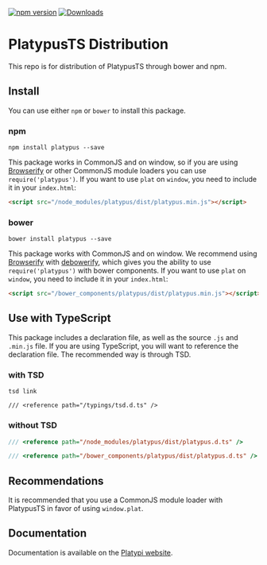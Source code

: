 [![npm version](https://badge.fury.io/js/platypus.svg)](http://badge.fury.io/js/platypus)
[![Downloads](http://img.shields.io/npm/dm/platypus.svg)](https://npmjs.org/package/platypus)

PlatypusTS Distribution
==============

This repo is for distribution of PlatypusTS through bower and npm.

## Install

You can use either `npm` or `bower` to install this package.

### npm

```shell
npm install platypus --save
```

This package works in CommonJS and on window, so if you are using 
[Browserify](https://github.com/substack/node-browserify) or other CommonJS 
module loaders you can use `require('platypus')`. If you want to use `plat` on 
`window`, you need to include it in your `index.html`:

```html
<script src="/node_modules/platypus/dist/platypus.min.js"></script>
```

### bower

```
bower install platypus --save
```

This package works with CommonJS and on window. We recommend using  [Browserify](https://github.com/substack/node-browserify) 
with [debowerify](https://github.com/eugeneware/debowerify), which gives you the ability to use `require('platypus')` with bower components. 
If you want to use `plat` on `window`, you need to include it in your `index.html`:

```html
<script src="/bower_components/platypus/dist/platypus.min.js"></script>
```

## Use with TypeScript

This package includes a declaration file, as well as the source `.js` and `.min.js` file. If you are 
using TypeScript, you will want to reference the declaration file. The recommended way is through TSD.

### with TSD

```shell
tsd link
```

```
/// <reference path="/typings/tsd.d.ts" />
```

### without TSD

```ts
/// <reference path="/node_modules/platypus/dist/platypus.d.ts" />
```

```ts
/// <reference path="/bower_components/platypus/dist/platypus.d.ts" />
```

## Recommendations

It is recommended that you use a CommonJS module loader with PlatypusTS in favor of 
using `window.plat`.

## Documentation

Documentation is available on the [Platypi website](https://platypi.io/docs).
